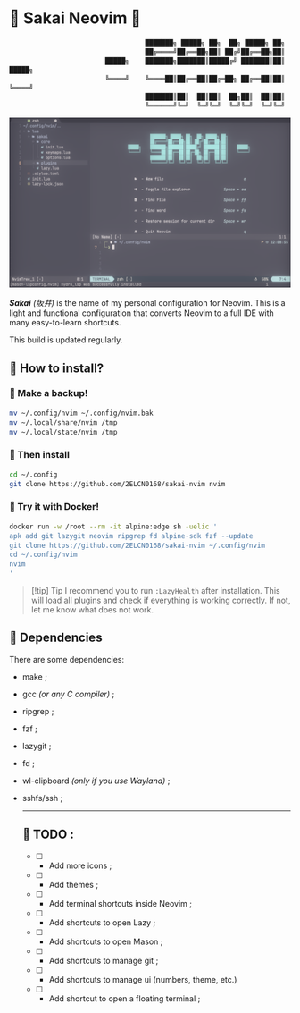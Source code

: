 # 🥢 Sakai Neovim 🥢

```
                                  ███████╗ █████╗ ██╗  ██╗ █████╗ ██╗
                                  ██╔════╝██╔══██╗██║ ██╔╝██╔══██╗██║
                        █████╗    ███████╗███████║█████╔╝ ███████║██║    █████╗
                        ╚════╝    ╚════██║██╔══██║██╔═██╗ ██╔══██║██║    ╚════╝
                                  ███████║██║  ██║██║  ██╗██║  ██║██║
                                  ╚══════╝╚═╝  ╚═╝╚═╝  ╚═╝╚═╝  ╚═╝╚═╝
```

![Sakai](https://github.com/2ELCN0168/sakai-nvim/blob/screenshots/Sakai_Nvim.png)

**_Sakai_** _(坂井)_ is the name of my personal configuration for Neovim.
This is a light and functional configuration that converts Neovim to a full IDE with many easy-to-learn shortcuts.

This build is updated regularly.

## 🍤 How to install?

### 🥡 Make a backup!

```bash
mv ~/.config/nvim ~/.config/nvim.bak
mv ~/.local/share/nvim /tmp
mv ~/.local/state/nvim /tmp
```

### 🌌 Then install

```bash
cd ~/.config
git clone https://github.com/2ELCN0168/sakai-nvim nvim
```

### 🐋 Try it with Docker!

```bash
docker run -w /root --rm -it alpine:edge sh -uelic '
apk add git lazygit neovim ripgrep fd alpine-sdk fzf --update
git clone https://github.com/2ELCN0168/sakai-nvim ~/.config/nvim
cd ~/.config/nvim
nvim
'
```

> [!tip] Tip
> I recommend you to run `:LazyHealth` after installation. This will load all plugins and check if everything is working correctly. If not, let me know what does not work.

## 🍣 Dependencies

There are some dependencies:

- make ;
- gcc _(or any C compiler)_ ;
- ripgrep ;
- fzf ;
- lazygit ;
- fd ;
- wl-clipboard _(only if you use Wayland)_ ;
- sshfs/ssh ;

  ***

  ## 🍚 TODO :

  - [ ] - Add more icons ;
  - [ ] - Add themes ;
  - [ ] - Add terminal shortcuts inside Neovim ;
  - [ ] - Add shortcuts to open Lazy ;
  - [ ] - Add shortcuts to open Mason ;
  - [ ] - Add shortcuts to manage git ;
  - [ ] - Add shortcuts to manage ui (numbers, theme, etc.)
  - [ ] - Add shortcut to open a floating terminal ;
